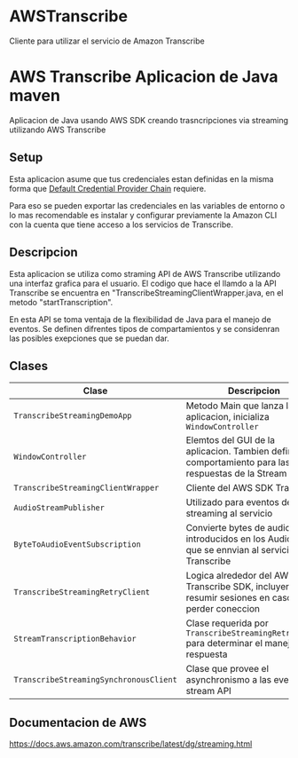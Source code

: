 # AWSTranscribe
Cliente para utilizar el servicio de Amazon Transcribe

# AWS Transcribe Aplicacion de Java maven

Aplicacion de Java usando AWS SDK creando trasncripciones via streaming utilizando AWS Transcribe

## Setup

Esta aplicacion asume que tus credenciales estan definidas en la misma forma que [Default Credential Provider Chain](https://docs.aws.amazon.com/sdk-for-java/v1/developer-guide/credentials.html#credentials-default)
requiere.

Para eso se pueden exportar las credenciales en las variables de entorno o lo mas recomendable es instalar y configurar previamente la Amazon CLI con la cuenta que tiene acceso a los servicios de Transcribe.

## Descripcion

Esta aplicacion se utiliza como straming API de AWS Transcribe utilizando una interfaz grafica para el usuario. 
El codigo que hace el llamdo a la API Transcribe se encuentra en "TranscribeStreamingClientWrapper.java, en el metodo 
"startTranscription".

En esta API se toma ventaja de la flexibilidad de Java para el manejo de eventos. Se definen difrentes tipos de compartamientos y se considenran las posibles exepciones que se puedan dar.

## Clases

|Clase|Descripcion|
|---|---|
| `TranscribeStreamingDemoApp` | Metodo Main que lanza la aplicacion, inicializa `WindowController` |
| `WindowController` | Elemtos del GUI de la aplicacion. Tambien define el comportamiento para las respuestas de la Stream API |
| `TranscribeStreamingClientWrapper` | Cliente del AWS SDK Transcribe |
| `AudioStreamPublisher` | Utilizado para eventos de streaming al servicio |
| `ByteToAudioEventSubscription` | Convierte bytes de audio introducidos en los AudioEvents que se ennvian al servicio AWS Transcribe |
| `TranscribeStreamingRetryClient` | Logica alrededor del AWS Transcribe SDK, incluyer resumir sesiones en caso de perder coneccion |
| `StreamTranscriptionBehavior` | Clase requerida por `TranscribeStreamingRetryClient` para determinar el manejo de la respuesta |
| `TranscribeStreamingSynchronousClient` | Clase que provee el asynchronismo a las event-stream API | 

## Documentacion de AWS
https://docs.aws.amazon.com/transcribe/latest/dg/streaming.html
